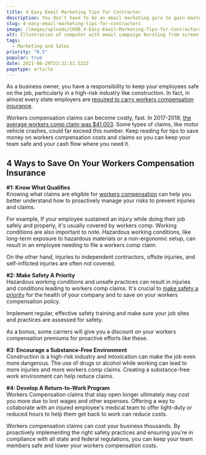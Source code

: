 ```yaml
---
title: 4 Easy Email Marketing Tips for Contractor
description: You don’t have to be an email marketing guru to gain mastery of this powerful tool. Discover 4 easy tips to start email marketing like a pro.
slug: 4-easy-email-marketing-tips-for-contractors
image: /images/uploads/CHUB_4-Easy-Email-Marketing-Tips-for-Contractors.png
alt: Illustration of computer with email campaign bursting from screen. Discover 4 easy tips to start email marketing like a pro.
tags:
  - Marketing and Sales
priority: "0.5"
popular: true
date: 2021-06-29T23:21:51.522Z
pagetype: article
---
```


As a business owner, you have a responsibility to keep your employees safe on the job, particularly in a high-risk industry like construction. In fact, in almost every state employers are [required to carry workers compensation insurance](https://contractorhub.com/blog/when-does-a-contractor-need-workers-comp).

Workers compensation claims can become costly, fast. In 2017-2018, [the average workers comp claim was $41,003](https://injuryfacts.nsc.org/work/costs/workers-compensation-costs/). Some types of claims, like motor vehicle crashes, could far exceed this number. Keep reading for tips to save money on workers compensation costs and claims so you can keep your team safe and your cash flow where you need it.

4 Ways to Save On Your Workers Compensation Insurance
-----------------------------------------------------

**#1: Know What Qualifies**  
Knowing what claims are eligible for [workers compensation](https://gusto.com/blog/workers-compensation/workers-comp-lessons) can help you better understand how to proactively manage your risks to prevent injuries and claims.

For example, If your employee sustained an injury while doing their job safely and properly, it's usually covered by workers comp. Working conditions are also important to note. Hazardous working conditions, like long-term exposure to hazardous materials or a non-ergonomic setup, can result in an employee needing to file a workers comp claim.

On the other hand, injuries to independent contractors, offsite injuries, and self-inflicted injuries are often not covered.

**#2: Make Safety A Priority**  
Hazardous working conditions and unsafe practices can result in injuries and conditions leading to workers comp claims. It's crucial to [make safety a priority](https://contractorhub.com/blog/how-much-does-workers-comp-cost-for-contractors) for the health of your company and to save on your workers compensation policy.

Implement regular, effective safety training and make sure your job sites and practices are assessed for safety.

As a bonus, some carriers will give you a discount on your workers compensation premiums for proactive efforts like these.

**#3: Encourage a Substance-Free Environment**  
Construction is a high-risk industry and intoxication can make the job even more dangerous. The use of drugs or alcohol while working can lead to more injuries and more workers comp claims. Creating a substance-free work environment can help reduce claims.

**#4: Develop A Return-to-Work Program**  
Workers Compensation claims that stay open longer ultimately may cost you more due to lost wages and other expenses. Offering a way to collaborate with an injured employee's medical team to offer light-duty or reduced hours to help them get back to work can reduce costs.

Workers compensation claims can cost your business thousands. By proactively implementing the right safety practices and ensuring you're in compliance with all state and federal regulations, you can keep your team members safe and lower your workers compensation costs.
